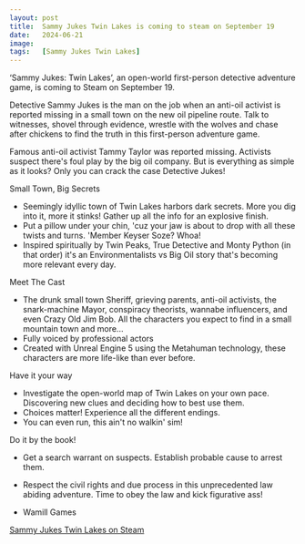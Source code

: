 ```yaml
---
layout: post
title:  Sammy Jukes Twin Lakes is coming to steam on September 19
date:   2024-06-21
image:  
tags:   [Sammy Jukes Twin Lakes]
---
```


‘Sammy Jukes: Twin Lakes’, an open-world first-person detective adventure game, is coming to Steam on September 19.

Detective Sammy Jukes is the man on the job when an anti-oil activist is reported missing in a small town on the new oil pipeline route. Talk to witnesses, shovel through evidence, wrestle with the wolves and chase after chickens to find the truth in this first-person adventure game.

Famous anti-oil activist Tammy Taylor was reported missing. Activists suspect there's foul play by the big oil company. But is everything as simple as it looks? Only you can crack the case Detective Jukes! 

Small Town, Big Secrets
-	Seemingly idyllic town of Twin Lakes harbors dark secrets. More you dig into it, more it stinks! Gather up all the info for an explosive finish.
-	Put a pillow under your chin, 'cuz your jaw is about to drop with all these twists and turns. 'Member Keyser Soze? Whoa!
-	Inspired spiritually by Twin Peaks, True Detective and Monty Python (in that order) it's an Environmentalists vs Big Oil story that's becoming more relevant every day.

Meet The Cast
-	The drunk small town Sheriff, grieving parents, anti-oil activists, the snark-machine Mayor, conspiracy theorists, wannabe influencers, and even Crazy Old Jim Bob. All the characters you expect to find in a small mountain town and more...
-	Fully voiced by professional actors
-	Created with Unreal Engine 5 using the Metahuman technology, these characters are more life-like than ever before.

Have it your way
-	Investigate the open-world map of Twin Lakes on your own pace. Discovering new clues and deciding how to best use them.
-	Choices matter! Experience all the different endings. 
-	You can even run, this ain't no walkin' sim!

Do it by the book!
-	Get a search warrant on suspects. Establish probable cause to arrest them.
-	Respect the civil rights and due process in this unprecedented law abiding adventure. Time to obey the law and kick figurative ass!


- Wamill Games


[Sammy Jukes Twin Lakes on Steam](https://store.steampowered.com/app/3058620/Sammy_Jukes_Twin_Lakes/)
